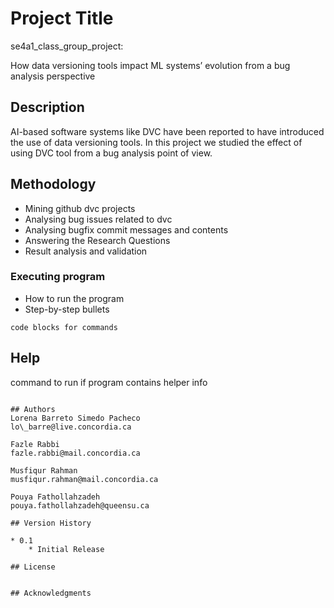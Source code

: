 # Project Title
se4a1_class_group_project:

 How data versioning tools impact ML systems’ evolution from a bug analysis perspective

## Description

AI-based software systems like DVC have been reported to have introduced the use of data versioning tools.
In this project we studied the effect of using DVC tool from a bug analysis point of view.

## Methodology

* Mining github dvc projects 
* Analysing bug issues related to dvc
* Analysing bugfix commit messages and contents
* Answering the Research Questions
* Result analysis and validation 


### Executing program

* How to run the program
* Step-by-step bullets
```
code blocks for commands
```

## Help

command to run if program contains helper info
```

## Authors
Lorena Barreto Simedo Pacheco
lo\_barre@live.concordia.ca

Fazle Rabbi
fazle.rabbi@mail.concordia.ca

Musfiqur Rahman
musfiqur.rahman@mail.concordia.ca

Pouya Fathollahzadeh
pouya.fathollahzadeh@queensu.ca

## Version History

* 0.1
    * Initial Release

## License


## Acknowledgments


